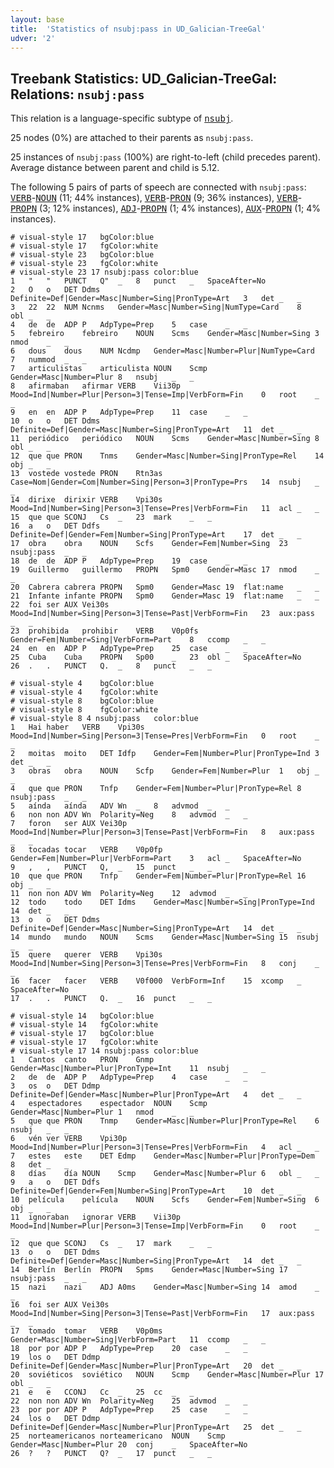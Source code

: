 ```yaml
---
layout: base
title:  'Statistics of nsubj:pass in UD_Galician-TreeGal'
udver: '2'
---
```


## Treebank Statistics: UD_Galician-TreeGal: Relations: `nsubj:pass`

This relation is a language-specific subtype of <tt><a href="gl_treegal-dep-nsubj.html">nsubj</a></tt>.

25 nodes (0%) are attached to their parents as `nsubj:pass`.

25 instances of `nsubj:pass` (100%) are right-to-left (child precedes parent).
Average distance between parent and child is 5.12.

The following 5 pairs of parts of speech are connected with `nsubj:pass`: <tt><a href="gl_treegal-pos-VERB.html">VERB</a></tt>-<tt><a href="gl_treegal-pos-NOUN.html">NOUN</a></tt> (11; 44% instances), <tt><a href="gl_treegal-pos-VERB.html">VERB</a></tt>-<tt><a href="gl_treegal-pos-PRON.html">PRON</a></tt> (9; 36% instances), <tt><a href="gl_treegal-pos-VERB.html">VERB</a></tt>-<tt><a href="gl_treegal-pos-PROPN.html">PROPN</a></tt> (3; 12% instances), <tt><a href="gl_treegal-pos-ADJ.html">ADJ</a></tt>-<tt><a href="gl_treegal-pos-PROPN.html">PROPN</a></tt> (1; 4% instances), <tt><a href="gl_treegal-pos-AUX.html">AUX</a></tt>-<tt><a href="gl_treegal-pos-PROPN.html">PROPN</a></tt> (1; 4% instances).


~~~ conllu
# visual-style 17	bgColor:blue
# visual-style 17	fgColor:white
# visual-style 23	bgColor:blue
# visual-style 23	fgColor:white
# visual-style 23 17 nsubj:pass	color:blue
1	"	"	PUNCT	Q"	_	8	punct	_	SpaceAfter=No
2	O	o	DET	Ddms	Definite=Def|Gender=Masc|Number=Sing|PronType=Art	3	det	_	_
3	22	22	NUM	Ncnms	Gender=Masc|Number=Sing|NumType=Card	8	obl	_	_
4	de	de	ADP	P	AdpType=Prep	5	case	_	_
5	febreiro	febreiro	NOUN	Scms	Gender=Masc|Number=Sing	3	nmod	_	_
6	dous	dous	NUM	Ncdmp	Gender=Masc|Number=Plur|NumType=Card	7	nummod	_	_
7	articulistas	articulista	NOUN	Scmp	Gender=Masc|Number=Plur	8	nsubj	_	_
8	afirmaban	afirmar	VERB	Vii30p	Mood=Ind|Number=Plur|Person=3|Tense=Imp|VerbForm=Fin	0	root	_	_
9	en	en	ADP	P	AdpType=Prep	11	case	_	_
10	o	o	DET	Ddms	Definite=Def|Gender=Masc|Number=Sing|PronType=Art	11	det	_	_
11	periódico	periódico	NOUN	Scms	Gender=Masc|Number=Sing	8	obl	_	_
12	que	que	PRON	Tnms	Gender=Masc|Number=Sing|PronType=Rel	14	obj	_	_
13	vostede	vostede	PRON	Rtn3as	Case=Nom|Gender=Com|Number=Sing|Person=3|PronType=Prs	14	nsubj	_	_
14	dirixe	dirixir	VERB	Vpi30s	Mood=Ind|Number=Sing|Person=3|Tense=Pres|VerbForm=Fin	11	acl	_	_
15	que	que	SCONJ	Cs	_	23	mark	_	_
16	a	o	DET	Ddfs	Definite=Def|Gender=Fem|Number=Sing|PronType=Art	17	det	_	_
17	obra	obra	NOUN	Scfs	Gender=Fem|Number=Sing	23	nsubj:pass	_	_
18	de	de	ADP	P	AdpType=Prep	19	case	_	_
19	Guillermo	guillermo	PROPN	Spm0	Gender=Masc	17	nmod	_	_
20	Cabrera	cabrera	PROPN	Spm0	Gender=Masc	19	flat:name	_	_
21	Infante	infante	PROPN	Spm0	Gender=Masc	19	flat:name	_	_
22	foi	ser	AUX	Vei30s	Mood=Ind|Number=Sing|Person=3|Tense=Past|VerbForm=Fin	23	aux:pass	_	_
23	prohibida	prohibir	VERB	V0p0fs	Gender=Fem|Number=Sing|VerbForm=Part	8	ccomp	_	_
24	en	en	ADP	P	AdpType=Prep	25	case	_	_
25	Cuba	Cuba	PROPN	Sp00	_	23	obl	_	SpaceAfter=No
26	.	.	PUNCT	Q.	_	8	punct	_	_

~~~


~~~ conllu
# visual-style 4	bgColor:blue
# visual-style 4	fgColor:white
# visual-style 8	bgColor:blue
# visual-style 8	fgColor:white
# visual-style 8 4 nsubj:pass	color:blue
1	Hai	haber	VERB	Vpi30s	Mood=Ind|Number=Sing|Person=3|Tense=Pres|VerbForm=Fin	0	root	_	_
2	moitas	moito	DET	Idfp	Gender=Fem|Number=Plur|PronType=Ind	3	det	_	_
3	obras	obra	NOUN	Scfp	Gender=Fem|Number=Plur	1	obj	_	_
4	que	que	PRON	Tnfp	Gender=Fem|Number=Plur|PronType=Rel	8	nsubj:pass	_	_
5	aínda	aínda	ADV	Wn	_	8	advmod	_	_
6	non	non	ADV	Wn	Polarity=Neg	8	advmod	_	_
7	foron	ser	AUX	Vei30p	Mood=Ind|Number=Plur|Person=3|Tense=Past|VerbForm=Fin	8	aux:pass	_	_
8	tocadas	tocar	VERB	V0p0fp	Gender=Fem|Number=Plur|VerbForm=Part	3	acl	_	SpaceAfter=No
9	,	,	PUNCT	Q,	_	15	punct	_	_
10	que	que	PRON	Tnfp	Gender=Fem|Number=Plur|PronType=Rel	16	obj	_	_
11	non	non	ADV	Wm	Polarity=Neg	12	advmod	_	_
12	todo	todo	DET	Idms	Gender=Masc|Number=Sing|PronType=Ind	14	det	_	_
13	o	o	DET	Ddms	Definite=Def|Gender=Masc|Number=Sing|PronType=Art	14	det	_	_
14	mundo	mundo	NOUN	Scms	Gender=Masc|Number=Sing	15	nsubj	_	_
15	quere	querer	VERB	Vpi30s	Mood=Ind|Number=Sing|Person=3|Tense=Pres|VerbForm=Fin	8	conj	_	_
16	facer	facer	VERB	V0f000	VerbForm=Inf	15	xcomp	_	SpaceAfter=No
17	.	.	PUNCT	Q.	_	16	punct	_	_

~~~


~~~ conllu
# visual-style 14	bgColor:blue
# visual-style 14	fgColor:white
# visual-style 17	bgColor:blue
# visual-style 17	fgColor:white
# visual-style 17 14 nsubj:pass	color:blue
1	Cantos	canto	PRON	Gnmp	Gender=Masc|Number=Plur|PronType=Int	11	nsubj	_	_
2	de	de	ADP	P	AdpType=Prep	4	case	_	_
3	os	o	DET	Ddmp	Definite=Def|Gender=Masc|Number=Plur|PronType=Art	4	det	_	_
4	espectadores	espectador	NOUN	Scmp	Gender=Masc|Number=Plur	1	nmod	_	_
5	que	que	PRON	Tnmp	Gender=Masc|Number=Plur|PronType=Rel	6	nsubj	_	_
6	vén	ver	VERB	Vpi30p	Mood=Ind|Number=Plur|Person=3|Tense=Pres|VerbForm=Fin	4	acl	_	_
7	estes	este	DET	Edmp	Gender=Masc|Number=Plur|PronType=Dem	8	det	_	_
8	días	día	NOUN	Scmp	Gender=Masc|Number=Plur	6	obl	_	_
9	a	o	DET	Ddfs	Definite=Def|Gender=Fem|Number=Sing|PronType=Art	10	det	_	_
10	película	película	NOUN	Scfs	Gender=Fem|Number=Sing	6	obj	_	_
11	ignoraban	ignorar	VERB	Vii30p	Mood=Ind|Number=Plur|Person=3|Tense=Imp|VerbForm=Fin	0	root	_	_
12	que	que	SCONJ	Cs	_	17	mark	_	_
13	o	o	DET	Ddms	Definite=Def|Gender=Masc|Number=Sing|PronType=Art	14	det	_	_
14	Berlín	Berlín	PROPN	Spms	Gender=Masc|Number=Sing	17	nsubj:pass	_	_
15	nazi	nazi	ADJ	A0ms	Gender=Masc|Number=Sing	14	amod	_	_
16	foi	ser	AUX	Vei30s	Mood=Ind|Number=Sing|Person=3|Tense=Past|VerbForm=Fin	17	aux:pass	_	_
17	tomado	tomar	VERB	V0p0ms	Gender=Masc|Number=Sing|VerbForm=Part	11	ccomp	_	_
18	por	por	ADP	P	AdpType=Prep	20	case	_	_
19	los	o	DET	Ddmp	Definite=Def|Gender=Masc|Number=Plur|PronType=Art	20	det	_	_
20	soviéticos	soviético	NOUN	Scmp	Gender=Masc|Number=Plur	17	obl	_	_
21	e	e	CCONJ	Cc	_	25	cc	_	_
22	non	non	ADV	Wn	Polarity=Neg	25	advmod	_	_
23	por	por	ADP	P	AdpType=Prep	25	case	_	_
24	los	o	DET	Ddmp	Definite=Def|Gender=Masc|Number=Plur|PronType=Art	25	det	_	_
25	norteamericanos	norteamericano	NOUN	Scmp	Gender=Masc|Number=Plur	20	conj	_	SpaceAfter=No
26	?	?	PUNCT	Q?	_	17	punct	_	_

~~~


